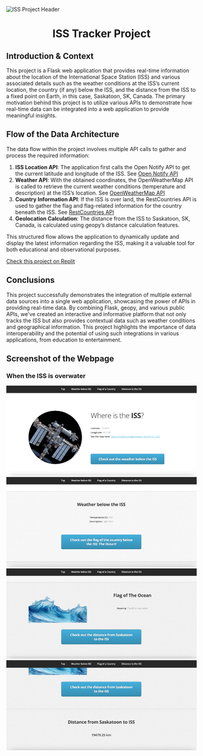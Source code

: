 ![ISS Project Header](https://images.theconversation.com/files/446192/original/file-20220214-19-z6fu9c.jpeg?ixlib=rb-4.1.0&rect=49%2C143%2C2932%2C1464&q=45&auto=format&w=1356&h=668&fit=crop)

# <p align="center"> ISS Tracker Project </p>

## Introduction & Context

This project is a Flask web application that provides real-time information about the location of the International Space Station (ISS) and various associated details such as the weather conditions at the ISS’s current location, the country (if any) below the ISS, and the distance from the ISS to a fixed point on Earth, in this case, Saskatoon, SK, Canada. The primary motivation behind this project is to utilize various APIs to demonstrate how real-time data can be integrated into a web application to provide meaningful insights.

## Flow of the Data Architecture

The data flow within the project involves multiple API calls to gather and process the required information:

1. **ISS Location API**: The application first calls the Open Notify API to get the current latitude and longitude of the ISS. See [Open Notify API](http://api.open-notify.org/)
2. **Weather API**: With the obtained coordinates, the OpenWeatherMap API is called to retrieve the current weather conditions (temperature and description) at the ISS’s location. See [OpenWeatherMap API](https://openweathermap.org/api)
3. **Country Information API**: If the ISS is over land, the RestCountries API is used to gather the flag and flag-related information for the country beneath the ISS. See [RestCountries API](https://restcountries.com/)
4. **Geolocation Calculation**: The distance from the ISS to Saskatoon, SK, Canada, is calculated using geopy’s distance calculation features.

This structured flow allows the application to dynamically update and display the latest information regarding the ISS, making it a valuable tool for both educational and observational purposes.

[Check this project on Replit](https://replit.com/@grisales1803/Assignment4ConnectedData#country.py)

## Conclusions

This project successfully demonstrates the integration of multiple external data sources into a single web application, showcasing the power of APIs in providing real-time data. By combining Flask, geopy, and various public APIs, we've created an interactive and informative platform that not only tracks the ISS but also provides contextual data such as weather conditions and geographical information. This project highlights the importance of data interoperability and the potential of using such integrations in various applications, from education to entertainment.

## Screenshot of the Webpage

### When the ISS is overwater
![ISS Tracker Webpage](static/Water1.png)
![ISS Tracker Webpage](static/Water2.png)
![ISS Tracker Webpage](static/Water3.png)
![ISS Tracker Webpage](static/Water4.png)

